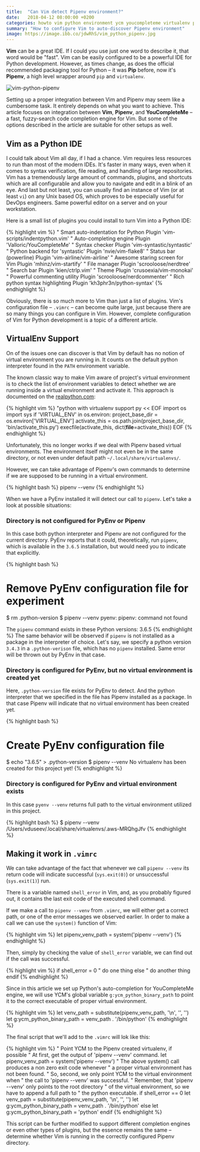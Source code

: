 ```yaml
---
title:  "Can Vim detect Pipenv environment?"
date:   2018-04-12 08:00:00 +0200
categories: howto vim python environment ycm youcompleteme virtualenv pipenv .vimrc
summary: "How to configure Vim to auto-discover Pipenv environment"
image: https://image.ibb.co/jdwRhS/vim_python_pipenv.jpg
---
```


**Vim** can be a great IDE. If I could you use just one word to describe it, that word would be "fast". Vim can be easily configured to be a powerful IDE for Python development. However, as times change, as does the official recommended packaging tool for Python – it was **Pip** before, now it's **Pipenv**, a high level wrapper around `pip` and `virtualenv`.

![vim-python-pipenv](https://image.ibb.co/jdwRhS/vim_python_pipenv.jpg)

Setting up a proper integration between Vim and Pipenv may seem like a cumbersome task. It entirely depends on what you want to achieve. This article focuses on integration between **Vim**, **Pipenv**, and **YouCompleteMe** – a fast, fuzzy-search code completion engine for Vim. But some of the options described in the article are suitable for other setups as well.

<!--more-->

## Vim as a Python IDE

I could talk about Vim all day, if I had a chance. Vim requires less resources to run than most of the modern IDEs. It's faster in many ways, even when it comes to syntax verification, file reading, and handling of large repositories. Vim has a tremendously large amount of commands, plugins, and shortcuts which are all configurable and allow you to navigate and edit in a blink of an eye. And last but not least, you can usually find an instance of Vim (or at least `vi`) on any Unix based OS, which proves to be especially useful for DevOps engineers. Same powerful editor on a server and on your workstation.

Here is a small list of plugins you could install to turn Vim into a Python IDE:

{% highlight vim %}
" Smart auto-indentation for Python
Plugin 'vim-scripts/indentpython.vim'
" Auto-completing engine
Plugin 'Valloric/YouCompleteMe'
" Syntax checker
Plugin 'vim-syntastic/syntastic'
" Python backend for 'syntastic'
Plugin 'nvie/vim-flake8'
" Status bar (powerline)
Plugin 'vim-airline/vim-airline'
" Awesome staring screen for Vim
Plugin 'mhinz/vim-startify'
" File manager
Plugin 'scrooloose/nerdtree'
" Search bar
Plugin 'kien/ctrlp.vim'
" Theme
Plugin 'crusoexia/vim-monokai'
" Powerful commenting utility
Plugin 'scrooloose/nerdcommenter'
" Rich python syntax highlighting
Plugin 'kh3phr3n/python-syntax'
{% endhighlight %}

Obviously, there is so much more to Vim than just a list of plugins. Vim's configuration file – `.vimrc` – can become quite large, just because there are so many things you can configure in Vim. However, complete configuration of Vim for Python development is a topic of a different article.

## VirtualEnv Support

On of the issues one can discover is that Vim by default has no notion of virtual environment you are running in. It counts on the default python interpreter found in the `PATH` environment variable.

The known classic way to make Vim aware of project's virtual environment is to check the list of environment variables to detect whether we are running inside a virtual environment and activate it. This approach is documented on the [realpython.com](https://realpython.com/vim-and-python-a-match-made-in-heaven/#virtualenv-support):

{% highlight vim %}
"python with virtualenv support
py << EOF
import os
import sys
if 'VIRTUAL_ENV' in os.environ:
project_base_dir = os.environ['VIRTUAL_ENV']
activate_this = os.path.join(project_base_dir, 'bin/activate_this.py')
execfile(activate_this, dict(__file__=activate_this))
EOF
{% endhighlight %}

Unfortunately, this no longer works if we deal with Pipenv based virtual environments. The environment itself might not even be in the same directory, or not even under default path `~/.local/share/virtualenvs/`.

However, we can take advantage of Pipenv's own commands to determine if we are supposed to be running in a virtual environment.

{% highlight bash %}
pipenv --venv
{% endhighlight %}

When we have a PyEnv installed it will detect our call to `pipenv`. Let's take a look at possible situations:

### Directory is not configured for PyEnv or Pipenv

In this case both python interpreter and Pipenv are not configured for the current directory. PyEnv reports that it could, theoretically, run `pipenv`, which is available in the `3.6.5` installation, but would need you to indicate that explicitly.

{% highlight bash %}
# Remove PyEnv configuration file for experiment
$ rm .python-version
$ pipenv --venv
pyenv: pipenv: command not found

The `pipenv` command exists in these Python versions:
3.6.5
{% endhighlight %}
The same behavior will be observed if `pipenv` is not installed as a package in the interpreter of choice. Let's say, we specify a python version `3.4.3` in a `.python-verison` file, which has no `pipenv` installed. Same error will be thrown out by PyEnv in that case.

### Directory is configured for PyEnv, but no virtual environment is created yet

Here, `.python-version` file exists for PyEnv to detect. And the python interpreter that we specified in the file has Pipenv installed as a package. In that case Pipenv will indicate that no virtual environment has been created yet.

{% highlight bash %}
# Create PyEnv configuration file
$ echo "3.6.5" > .python-version
$ pipenv --venv
No virtualenv has been created for this project yet!
{% endhighlight %}

### Directory is configured for PyEnv and virtual environment exists

In this case `pyenv --venv` returns full path to the virtual environment utilized in this project.

{% highlight bash %}
$ pipenv --venv
/Users/vduseev/.local/share/virtualenvs/.aws-MRQhgJfv
{% endhighlight %}

## Making it work in `.vimrc`

We can take advantage of the fact that whenever we call `pipenv --venv` its return code will indicate successful (`sys.exit(0)`) or unsuccessful (`sys.exit(1)`) run.

There is a variable named `shell_error` in Vim, and, as you probably figured out, it contains the last exit code of the executed shell command.

If we make a call to `pipenv --venv` from `.vimrc`, we will either get a correct path, or one of the error messages we observed earlier. In order to make a call we can use the `system()` function of Vim:

{% highlight vim %}
let pipenv_venv_path = system('pipenv --venv')
{% endhighlight %}

Then, simply by checking the value of `shell_error` variable, we can find out if the call was successful.

{% highlight vim %}
if shell_error = 0
  " do one thing
else
  " do another thing
endif
{% endhighlight %}

Since in this article we set up Python's auto-completion for YouCompleteMe engine, we will use YCM's global variable `g:ycm_python_binary_path` to point it to the correct executable of proper virtual environment.

{% highlight vim %}
let venv_path = substitute(pipenv_venv_path, '\n', '', '')
let g:ycm_python_binary_path = venv_path . '/bin/python'
{% endhighlight %}

The final script that we'll add to the `.vimrc` will lok like this:

{% highlight vim %}
" Point YCM to the Pipenv created virtualenv, if possible
" At first, get the output of 'pipenv --venv' command.
let pipenv_venv_path = system('pipenv --venv')
" The above system() call produces a non zero exit code whenever
" a proper virtual environment has not been found.
" So, second, we only point YCM to the virtual environment when
" the call to 'pipenv --venv' was successful.
" Remember, that 'pipenv --venv' only points to the root directory
" of the virtual environment, so we have to append a full path to
" the python executable.
if shell_error == 0
  let venv_path = substitute(pipenv_venv_path, '\n', '', '')
  let g:ycm_python_binary_path = venv_path . '/bin/python'
else
  let g:ycm_python_binary_path = 'python'
endif
{% endhighlight %}

This script can be further modified to support different completion engines or even other types of plugins, but the essence remains the same – determine whether Vim is running in the correctly configured Pipenv directory.